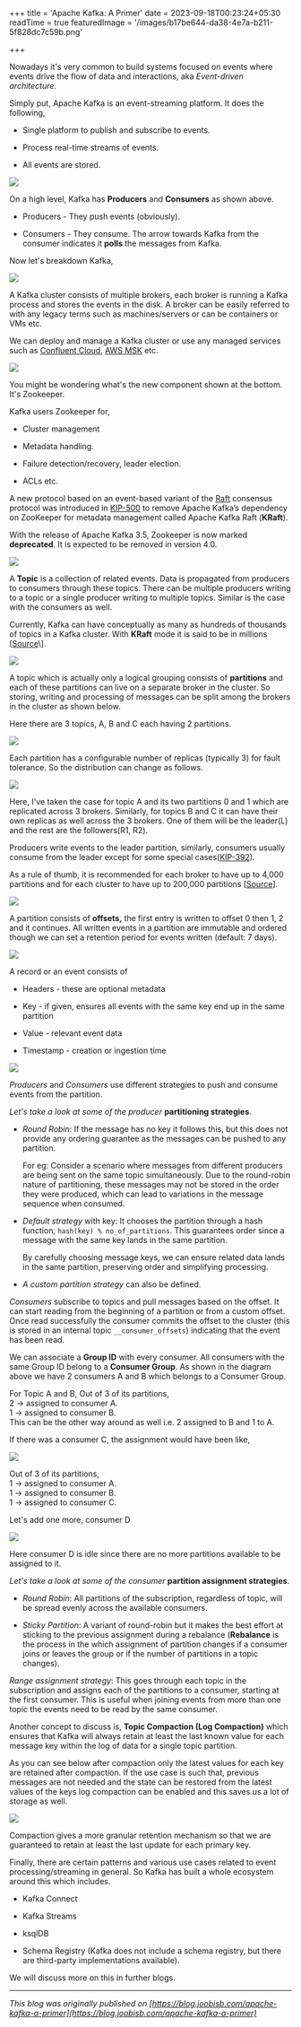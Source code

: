 +++
title = 'Apache Kafka: A Primer'
date = 2023-09-18T00:23:24+05:30
readTime = true
featuredImage = '/images/b17be644-da38-4e7a-b211-5f828dc7c59b.png'

+++

Nowadays it's very common to build systems focused on events where events drive the flow of data and interactions, aka *Event-driven architecture*.

Simply put, Apache Kafka is an event-streaming platform. It does the following,

* Single platform to publish and subscribe to events.
    
* Process real-time streams of events.
    
* All events are stored.
    

![](/images/b17be644-da38-4e7a-b211-5f828dc7c59b.png)

On a high level, Kafka has **Producers** and **Consumers** as shown above.

* Producers - They push events (obviously).
    
* Consumers - They consume. The arrow towards Kafka from the consumer indicates it **polls** the messages from Kafka.
    

Now let's breakdown Kafka,

![](/images/41b52fb9-4173-46b6-a7f7-ec895ca1a3bf.png)

A Kafka cluster consists of multiple brokers, each broker is running a Kafka process and stores the events in the disk. A broker can be easily referred to with any legacy terms such as machines/servers or can be containers or VMs etc.

We can deploy and manage a Kafka cluster or use any managed services such as [Confluent Cloud](https://www.confluent.io/), [AWS MSK](https://aws.amazon.com/msk/) etc.

![](/images/cc724065-b879-4b16-9fe6-e7ef94ebafd5.png)

You might be wondering what's the new component shown at the bottom. It's Zookeeper.

Kafka users Zookeeper for,

* Cluster management
    
* Metadata handling.
    
* Failure detection/recovery, leader election.
    
* ACLs etc.
    

A new protocol based on an event-based variant of the [Raft](https://raft.github.io/) consensus protocol was introduced in [KIP-500](https://cwiki.apache.org/confluence/display/KAFKA/KIP-500%3A+Replace+ZooKeeper+with+a+Self-Managed+Metadata+Quorum) to remove Apache Kafka’s dependency on ZooKeeper for metadata management called Apache Kafka Raft (**KRaft**).

With the release of Apache Kafka 3.5, Zookeeper is now marked **deprecated**. It is expected to be removed in version 4.0.

![](/images/3ca392ad-cc75-477c-884f-397f33aef4a2.png)

A **Topic** is a collection of related events. Data is propagated from producers to consumers through these topics. There can be multiple producers writing to a topic or a single producer writing to multiple topics. Similar is the case with the consumers as well.

Currently, Kafka can have conceptually as many as hundreds of thousands of topics in a Kafka cluster. With **KRaft** mode it is said to be in millions \[[Source](https://developer.confluent.io/faq/apache-kafka/topics-in-kafka/#:~:text=While%20there%20is%20no%20set,number%20of%20partitions%20in%20each.)\].

![](/images/5a7ca072-ec1c-4640-82d1-4bf169904c8c.png)

A topic which is actually only a logical grouping consists of **partitions** and each of these partitions can live on a separate broker in the cluster. So storing, writing and processing of messages can be split among the brokers in the cluster as shown below.

Here there are 3 topics, A, B and C each having 2 partitions.

![](/images/b08a7a69-378e-41f0-9f94-77b254164154.png)

Each partition has a configurable number of replicas (typically 3) for fault tolerance. So the distribution can change as follows.

![](/images/38b1da06-d01f-420b-9607-9ff1e91d4863.png)

Here, I've taken the case for topic A and its two partitions 0 and 1 which are replicated across 3 brokers. Similarly, for topics B and C it can have their own replicas as well across the 3 brokers. One of them will be the leader(L) and the rest are the followers(R1, R2).

Producers write events to the leader partition, similarly, consumers usually consume from the leader except for some special cases([KIP-392](https://cwiki.apache.org/confluence/display/KAFKA/KIP-392%3A+Allow+consumers+to+fetch+from+closest+replica)).

As a rule of thumb, it is recommended for each broker to have up to 4,000 partitions and for each cluster to have up to 200,000 partitions \[[Source](https://www.confluent.io/blog/apache-kafka-supports-200k-partitions-per-cluster/)\].

![](/images/3e8a66ef-54b8-4036-be1f-e1ca72165def.png)

A partition consists of **offsets,** the first entry is written to offset 0 then 1, 2 and it continues. All written events in a partition are immutable and ordered though we can set a retention period for events written (default: 7 days).

![](/images/f27bb2ed-ed28-4436-926a-7776c5a16f01.png)

A record or an event consists of

* Headers - these are optional metadata
    
* Key - if given, ensures all events with the same key end up in the same partition
    
* Value - relevant event data
    
* Timestamp - creation or ingestion time
    

![](/images/1c9b4fa8-2632-4960-aecd-833cf90b08b4.png)

*Producers* and *Consumers* use different strategies to push and consume events from the partition.

*Let's take a look at some of the producer* **partitioning strategies**.

* *Round Robin*: If the message has no key it follows this, but this does not provide any ordering guarantee as the messages can be pushed to any partition.  
      
    For eg: Consider a scenario where messages from different producers are being sent on the same topic simultaneously. Due to the round-robin nature of partitioning, these messages may not be stored in the order they were produced, which can lead to variations in the message sequence when consumed.  
    
* *Default strategy* with key: It chooses the partition through a hash function, `hash(key) % no_of_partitions`. This guarantees order since a message with the same key lands in the same partition.  
      
    By carefully choosing message keys, we can ensure related data lands in the same partition, preserving order and simplifying processing.  
    
* *A* *custom partition strategy* can also be defined.
    

*Consumers* subscribe to topics and pull messages based on the offset. It can start reading from the beginning of a partition or from a custom offset. Once read successfully the consumer commits the offset to the cluster (this is stored in an internal topic `__consumer_offsets`) indicating that the event has been read.

We can associate a **Group ID** with every consumer. All consumers with the same Group ID belong to a **Consumer Group**. As shown in the diagram above we have 2 consumers A and B which belongs to a Consumer Group.

For Topic A and B, Out of 3 of its partitions,  
2 -&gt; assigned to consumer A.  
1 -&gt; assigned to consumer B.  
This can be the other way around as well i.e. 2 assigned to B and 1 to A.

If there was a consumer C, the assignment would have been like,

![](/images/2a39a6cc-b7c5-42a8-a10a-0418715740e3.png)

Out of 3 of its partitions,  
1 -&gt; assigned to consumer A.  
1 -&gt; assigned to consumer B.  
1 -&gt; assigned to consumer C.

Let's add one more, consumer D

![](/images/4c283760-3075-4ed1-96c4-3fa0e14e9124.png)

Here consumer D is idle since there are no more partitions available to be assigned to it.

*Let's take a look at some of the consumer* **partition assignment strategies**.

* *Round Robin*: All partitions of the subscription, regardless of topic, will be spread evenly across the available consumers.
    
* *Sticky Partition*: A variant of round-robin but it makes the best effort at sticking to the previous assignment during a rebalance (**Rebalance** is the process in the which assignment of partition changes if a consumer joins or leaves the group or if the number of partitions in a topic changes).
    

*Range assignment strategy*: This goes through each topic in the subscription and assigns each of the partitions to a consumer, starting at the first consumer. This is useful when joining events from more than one topic the events need to be read by the same consumer.

Another concept to discuss is, **Topic Compaction (Log Compaction)** which ensures that Kafka will always retain at least the last known value for each message key within the log of data for a single topic partition.

As you can see below after compaction only the latest values for each key are retained after compaction. If the use case is such that, previous messages are not needed and the state can be restored from the latest values of the keys log compaction can be enabled and this saves us a lot of storage as well.

![](/images/1bcfbeeb-872b-4ea2-ad27-ad3a495ad14f.png)

Compaction gives a more granular retention mechanism so that we are guaranteed to retain at least the last update for each primary key.

Finally, there are certain patterns and various use cases related to event processing/streaming in general. So Kafka has built a whole ecosystem around this which includes.

* Kafka Connect
    
* Kafka Streams
    
* ksqlDB
    
* Schema Registry (Kafka does not include a schema registry, but there are third-party implementations available).
    

We will discuss more on this in further blogs.

---
*This blog was originally published on [https://blog.joobisb.com/apache-kafka-a-primer](https://blog.joobisb.com/apache-kafka-a-primer)*

